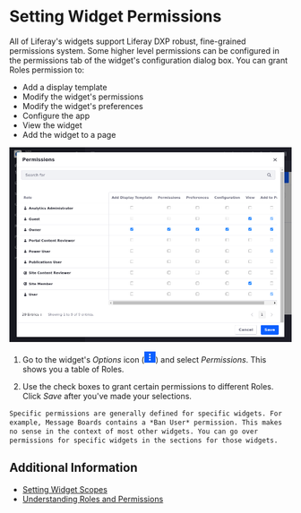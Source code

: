 # Setting Widget Permissions

All of Liferay's widgets support Liferay DXP robust, fine-grained permissions system. Some higher level permissions can be configured in the permissions tab of the widget's configuration dialog box. You can grant Roles permission to:

- Add a display template
- Modify the widget's permissions
- Modify the widget's preferences
- Configure the app
- View the widget
- Add the widget to a page

![Viewing the permissions configuration for a widget.](./setting-widget-permissions/images/01.png)

1. Go to the widget's *Options* icon (![Options](../../../../images/icon-app-options.png)) and select *Permissions*. This shows you a table of Roles.

1. Use the check boxes to grant certain permissions to different Roles. Click *Save* after you've made your selections.

```{note}
Specific permissions are generally defined for specific widgets. For example, Message Boards contains a *Ban User* permission. This makes no sense in the context of most other widgets. You can go over permissions for specific widgets in the sections for those widgets.
```

## Additional Information

- [Setting Widget Scopes](./setting-widget-scopes.md)
- [Understanding Roles and Permissions](../../../../users-and-permissions/roles-and-permissions/understanding-roles-and-permissions.md)
